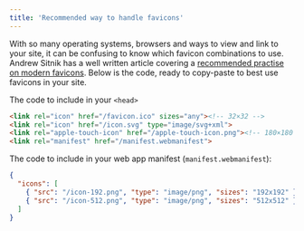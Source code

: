 ```yaml
---
title: 'Recommended way to handle favicons'
---
```


With so many operating systems, browsers and ways to view and link to your site, it can be confusing to know which favicon combinations to use. Andrew Sitnik has a well written article covering a [recommended practise on modern favicons](https://evilmartians.com/chronicles/how-to-favicon-in-2021-six-files-that-fit-most-needs). Below is the code, ready to copy-paste to best use favicons in your site.

The code to include in your `<head>`

```html
<link rel="icon" href="/favicon.ico" sizes="any"><!-- 32×32 -->
<link rel="icon" href="/icon.svg" type="image/svg+xml">
<link rel="apple-touch-icon" href="/apple-touch-icon.png"><!-- 180×180 -->
<link rel="manifest" href="/manifest.webmanifest">
```

The code to include in your web app manifest (`manifest.webmanifest`):

```json
{
  "icons": [
    { "src": "/icon-192.png", "type": "image/png", "sizes": "192x192" },
    { "src": "/icon-512.png", "type": "image/png", "sizes": "512x512" }
  ]
}
```
